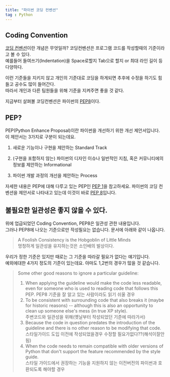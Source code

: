 ```yaml
---
title: "파이썬 코딩 컨벤션"
tag : Python
---
```



## Coding Convention  
    
[코딩 컨벤션][codingconventionwiki]이란 개념은 무엇일까?
코딩컨벤션은 프로그램 코드를 작성할때의 기준이라고 볼 수 있다.  
예를들어 들여쓰기(Indentation)을 Space로할지 Tab으로 할지 or 최대 라인 길이 등 다양하다.

이런 기준들을 지키지 않고 개인의 기준대로 코딩을 하게되면 추후에 수정을 하기도 힘들고 공수도 많이 들어간다.  
따라서 개인과 다른 팀원들을 위해 기준을 지켜주면 좋을 것 같다.

지금부터 살펴볼 코딩컨벤션은 파이썬의 [PEP8][PEP8]이다.

## PEP?  

PEP(Python Enhance Proposal)이란 파이썬을 개선하기 위한 개선 제안서입니다.  
이 제안서는 3가지로 구분이 되는데요.  

1) 새로운 기능이나 구현을 제안하는 Standard Track  

2) (구현을 포함하지 않는) 파이썬의 디자인 이슈나 일반적인 지침, 혹은 커뮤니티에의 정보를 제안하는 Informational  

3) 파이썬 개발 과정의 개선을 제안하는 Process  

자세한 내용은 PEP에 대해 다루고 있는 PEP인 [PEP 1][PEP1]을 참고하세요.
파이썬의 코딩 컨벤션을 제안서로 나타내고 있는데 이것이 바로 [PEP 8][PEP8]입니다.

## 불필요한 일관성은 좋지 않을 수 있다.


위에 업급되었던 Coding Convention, PEP8은 일관성 관한 내용입니다.  
그러나 PEP8에 나오는 기준으로만 작성필요는 없습니다. 문서에 아래와 같이 나옵니다.  

> A Foolish Consistency is the Hobgoblin of Little Minds  
  멍청하게 일관성을 유지하는것은 소인배의 발상이다.

우리가 정한 기준은 있지만 때로는 그 기준을 따라갈 필요가 없다는 얘기입니다.  
예외에대한 4가지 정도의 기준이 있는데요. 아마도 1,2번의 경우가 많을 것 같습니다.
> Some other good reasons to ignore a particular guideline:  
>  1. When applying the guideline would make the code less readable, even for someone who is used to reading code that follows this PEP. 
>     PEP8 기준을 잘 알고 있는 사람이라도 읽기 쉬울 경우
>  2. To be consistent with surrounding code that also breaks it (maybe for historic reasons) -- although this is also an opportunity to clean up someone else's mess (in true XP style).  
>     주변코드와 일관성을 위해(옛날부터 작성되었던 기준에 따라가서)
>  3. Because the code in question predates the introduction of the guideline and there is no other reason to be modifying that code.  
>     스타일가이드 도입 이전에 작성되었을경우 수정할 필요가없다??(해석이잘안됨)
>  4. When the code needs to remain compatible with older versions of Python that don't support the feature recommended by the style guide.  
>     스타일 가이드에서 권장하는 기능을 지원하지 않는 이전버전의 파이썬과 호환되도록 해야할 경우



[codingconventionwiki]:https://en.wikipedia.org/wiki/Coding_conventions
[PEP8]:https://www.python.org/dev/peps/pep-0008/
[PEP1]:https://www.python.org/dev/peps/pep-0001/
